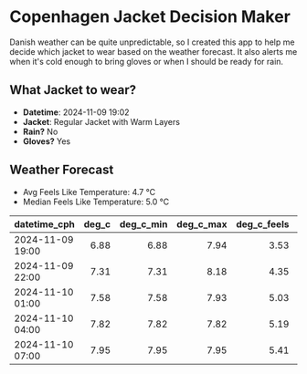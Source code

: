 
# Copenhagen Jacket Decision Maker

Danish weather can be quite unpredictable, so I created this app to help me decide which jacket to wear based on the weather forecast. 
It also alerts me when it's cold enough to bring gloves or when I should be ready for rain.

## What Jacket to wear?

- **Datetime**: 2024-11-09 19:02
- **Jacket**: Regular Jacket with Warm Layers
- **Rain?** No
- **Gloves?** Yes

## Weather Forecast
- Avg Feels Like Temperature: 4.7 °C
- Median Feels Like Temperature: 5.0 °C

| datetime_cph     |   deg_c |   deg_c_min |   deg_c_max |   deg_c_feels | weather   | wind   | rain   |
|:-----------------|--------:|------------:|------------:|--------------:|:----------|:-------|:-------|
| 2024-11-09 19:00 |    6.88 |        6.88 |        7.94 |          3.53 | Clouds    | Medium | None   |
| 2024-11-09 22:00 |    7.31 |        7.31 |        8.18 |          4.35 | Clouds    | Low    | None   |
| 2024-11-10 01:00 |    7.58 |        7.58 |        7.93 |          5.03 | Clouds    | Low    | None   |
| 2024-11-10 04:00 |    7.82 |        7.82 |        7.82 |          5.19 | Clouds    | Low    | None   |
| 2024-11-10 07:00 |    7.95 |        7.95 |        7.95 |          5.41 | Clouds    | Low    | None   |
        